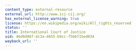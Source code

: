 ```yaml
---
content_type: external-resource
external_url: http://www.icj-cij.org/
has_external_license_warning: true
license: https://en.wikipedia.org/wiki/All_rights_reserved
status: ''
title: International Court of Justice
uid: 46d9d98f-dc3a-4655-b9cc-f5b6f15ed034
wayback_url: ''
---
```

